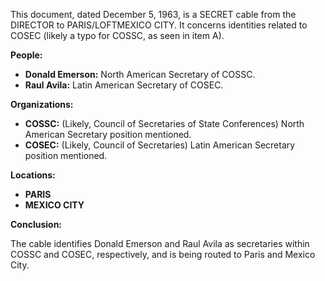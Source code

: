 This document, dated December 5, 1963, is a SECRET cable from the DIRECTOR to PARIS/LOFTMEXICO CITY. It concerns identities related to COSEC (likely a typo for COSSC, as seen in item A).

**People:**

*   **Donald Emerson:** North American Secretary of COSSC.
*   **Raul Avila:** Latin American Secretary of COSEC.

**Organizations:**

*   **COSSC:** (Likely, Council of Secretaries of State Conferences) North American Secretary position mentioned.
*   **COSEC:** (Likely, Council of Secretaries) Latin American Secretary position mentioned.

**Locations:**

*   **PARIS**
*   **MEXICO CITY**

**Conclusion:**

The cable identifies Donald Emerson and Raul Avila as secretaries within COSSC and COSEC, respectively, and is being routed to Paris and Mexico City.
